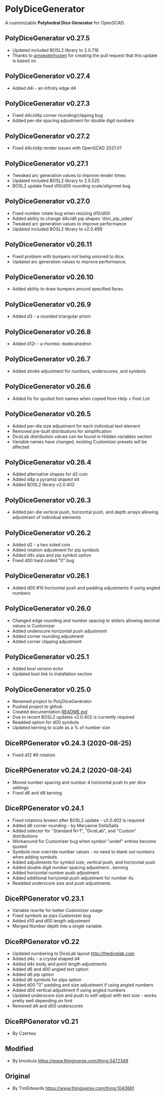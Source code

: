 # PolyDiceGenerator

A customizable **Polyhedral Dice Generator** for OpenSCAD.

## PolyDiceGenerator v0.27.5

- Updated included BOSL2 library to 2.0.716
- Thanks to [arnoesterhuizen](https://github.com/arnoesterhuizen) for creating the pull request that this update is based on.

## PolyDiceGenerator v0.27.4

- Added d4i - an infinity edge d4

## PolyDiceGenerator v0.27.3

- Fixed d4c/d4p corner rounding/clipping bug
- Added per-die spacing adjustment for double digit numbers

## PolyDiceGenerator v0.27.2

- Fixed d4c/d4p render issues with OpenSCAD 2021.01

## PolyDiceGenerator v0.27.1

- Tweaked arc generation values to improve render times
- Updated included BOSL2 library to 2.0.525
- BOSL2 update fixed d10/d00 rounding scale/alignmet bug

## PolyDiceGenerator v0.27.0

- Fixed number rotate bug when resizing d10/d00
- Added ability to change d4c/d6 pip shapes 'd(n)_pip_sides'
- Tweaked arc generation values to improve performance
- Updated included BOSL2 library to v2.0.499

## PolyDiceGenerator v0.26.11

- Fixed problem with bumpers not being unioned to dice.
- Updated arc generation values to improve performance.

## PolyDiceGenerator v0.26.10

- Added ability to draw bumpers around specified faces.

## PolyDiceGenerator v0.26.9

- Added d3 - a rounded triangular prism

## PolyDiceGenerator v0.26.8

- Added d12r - a rhombic dodecahedron

## PolyDiceGenerator v0.26.7

- Added stroke adjustment for numbers, underscores, and symbols

## PolyDiceGenerator v0.26.6

- Added fix for quoted font names when copied from Help > Font List

## PolyDiceGenerator v0.26.5

- Added per-die size adjustment for each individual text element
- Removed pre-built distributions for simplification
- DiceLab distribution values can be found in Hidden variables section
- Variable names have changed, existing Customizer presets will be affected

## PolyDiceGenerator v0.26.4

- Added alternative shapes for d2 coin
- Added d4p a pyramid shaped d4
- Added BOSL2 library v2.0.402

## PolyDiceGenerator v0.26.3

- Added per-die vertical push, horizontal push, and depth arrays allowing adjustment of individual elements

## PolyDiceGenerator v0.26.2

- Added d2 - a two sided coin
- Added rotation adjustment for pip symbols
- Added d4c pips and pip symbol option
- Fixed d00 hard coded "0" bug

## PolyDiceGenerator v0.26.1

- Added d00 #10 horizontal push and padding adjustments if using angled numbers

## PolyDiceGenerator v0.26.0

- Changed edge rounding and number spacing to sliders allowing decimal values in Customizer
- Added underscore horizontal push adjustment
- Added corner rounding adjustment
- Added corner clipping adjustment

## PolyDiceGenerator v0.25.1

- Added bosl version echo
- Updated bosl link to installation section

## PolyDiceGenerator v0.25.0

- Renamed project to PolyDiceGenerator
- Pushed project to github
- Created documentation [README.md](README.md)
- Due to recent BOSL2 updates v2.0.402 is currently required
- Readded option for d00 symbols
- Updated kerning to scale as a % of number size

## DiceRPGenerator v0.24.3 (2020-08-25)

- Fixed d12 #8 rotation

## DiceRPGenerator v0.24.2 (2020-08-24)

- Moved number spacing and number 4 horizontal push to per dice settings
- Fixed d6 and d8 kerning

## DiceRPGenerator v0.24.1

- Fixed rotations broken after BOSL2 update - v2.0.402 is required
- Added d6 corner rounding - by Maryanne DellaSalla
- Added selector for "Standard N+1", "DiceLab", and "Custom" distributions
- Workaround for Customizer bug when symbol "undef" entries become quoted
- Symbols now override number values - no need to blank out numbers when adding symbols
- Added adjustments for symbol size, vertical push, and horizontal push
- Added double digit number spacing adjustment...kerning
- Added horizontal number push adjustment
- Added additional horizontal push adjustment for number 4s
- Readded underscore size and push adjustments

## DiceRPGenerator v0.23.1

- Variable rewrite for better Customizer usage
- Fixed symbols as pips Customizer bug
- Added d10 and d00 length adjustment
- Merged Number depth into a single variable

## DiceRPGenerator v0.22

- Updated numbering to DiceLab layout <http://thedicelab.com>
- Added d4c - a crystal shaped d4
- Added d4c body and point length adjustments
- Added d6 and d00 angled text option
- Added d6 pip option
- Added d6 symbols for pips option
- Added d00 "0" padding and size adjustment if using angled numbers
- Added d00 vertical adjustment if using angled numbers
- Updated underscore size and push to self-adjust with text size - works pretty well depending on font
- Removed d4 and d00 underscores

## DiceRPGenerator v0.21

- By Czertwy

## Modified

- By bronkula <https://www.thingiverse.com/thing:3472349>

## Original

- By TimEdwards <https://www.thingiverse.com/thing:1043661>
